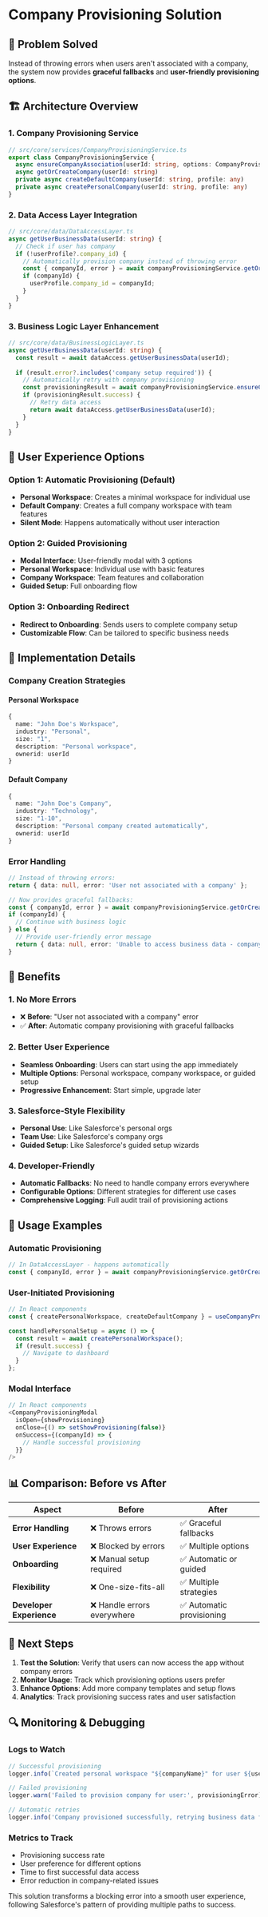 # Company Provisioning Solution

## 🎯 **Problem Solved**

Instead of throwing errors when users aren't associated with a company, the system now provides **graceful fallbacks** and **user-friendly provisioning options**.

## 🏗️ **Architecture Overview**

### **1. Company Provisioning Service**
```typescript
// src/core/services/CompanyProvisioningService.ts
export class CompanyProvisioningService {
  async ensureCompanyAssociation(userId: string, options: CompanyProvisioningOptions)
  async getOrCreateCompany(userId: string)
  private async createDefaultCompany(userId: string, profile: any)
  private async createPersonalCompany(userId: string, profile: any)
}
```

### **2. Data Access Layer Integration**
```typescript
// src/core/data/DataAccessLayer.ts
async getUserBusinessData(userId: string) {
  // Check if user has company
  if (!userProfile?.company_id) {
    // Automatically provision company instead of throwing error
    const { companyId, error } = await companyProvisioningService.getOrCreateCompany(userId);
    if (companyId) {
      userProfile.company_id = companyId;
    }
  }
}
```

### **3. Business Logic Layer Enhancement**
```typescript
// src/core/data/BusinessLogicLayer.ts
async getUserBusinessData(userId: string) {
  const result = await dataAccess.getUserBusinessData(userId);
  
  if (result.error?.includes('company setup required')) {
    // Automatically retry with company provisioning
    const provisioningResult = await companyProvisioningService.ensureCompanyAssociation(userId);
    if (provisioningResult.success) {
      // Retry data access
      return await dataAccess.getUserBusinessData(userId);
    }
  }
}
```

## 🎨 **User Experience Options**

### **Option 1: Automatic Provisioning (Default)**
- **Personal Workspace**: Creates a minimal workspace for individual use
- **Default Company**: Creates a full company workspace with team features
- **Silent Mode**: Happens automatically without user interaction

### **Option 2: Guided Provisioning**
- **Modal Interface**: User-friendly modal with 3 options
- **Personal Workspace**: Individual use with basic features
- **Company Workspace**: Team features and collaboration
- **Guided Setup**: Full onboarding flow

### **Option 3: Onboarding Redirect**
- **Redirect to Onboarding**: Sends users to complete company setup
- **Customizable Flow**: Can be tailored to specific business needs

## 🔧 **Implementation Details**

### **Company Creation Strategies**

#### **Personal Workspace**
```typescript
{
  name: "John Doe's Workspace",
  industry: "Personal",
  size: "1",
  description: "Personal workspace",
  ownerid: userId
}
```

#### **Default Company**
```typescript
{
  name: "John Doe's Company",
  industry: "Technology",
  size: "1-10",
  description: "Personal company created automatically",
  ownerid: userId
}
```

### **Error Handling**
```typescript
// Instead of throwing errors:
return { data: null, error: 'User not associated with a company' };

// Now provides graceful fallbacks:
const { companyId, error } = await companyProvisioningService.getOrCreateCompany(userId);
if (companyId) {
  // Continue with business logic
} else {
  // Provide user-friendly error message
  return { data: null, error: 'Unable to access business data - company setup required' };
}
```

## 🎯 **Benefits**

### **1. No More Errors**
- ❌ **Before**: "User not associated with a company" error
- ✅ **After**: Automatic company provisioning with graceful fallbacks

### **2. Better User Experience**
- **Seamless Onboarding**: Users can start using the app immediately
- **Multiple Options**: Personal workspace, company workspace, or guided setup
- **Progressive Enhancement**: Start simple, upgrade later

### **3. Salesforce-Style Flexibility**
- **Personal Use**: Like Salesforce's personal orgs
- **Team Use**: Like Salesforce's company orgs
- **Guided Setup**: Like Salesforce's guided setup wizards

### **4. Developer-Friendly**
- **Automatic Fallbacks**: No need to handle company errors everywhere
- **Configurable Options**: Different strategies for different use cases
- **Comprehensive Logging**: Full audit trail of provisioning actions

## 🚀 **Usage Examples**

### **Automatic Provisioning**
```typescript
// In DataAccessLayer - happens automatically
const { companyId, error } = await companyProvisioningService.getOrCreateCompany(userId);
```

### **User-Initiated Provisioning**
```typescript
// In React components
const { createPersonalWorkspace, createDefaultCompany } = useCompanyProvisioning();

const handlePersonalSetup = async () => {
  const result = await createPersonalWorkspace();
  if (result.success) {
    // Navigate to dashboard
  }
};
```

### **Modal Interface**
```typescript
// In React components
<CompanyProvisioningModal
  isOpen={showProvisioning}
  onClose={() => setShowProvisioning(false)}
  onSuccess={(companyId) => {
    // Handle successful provisioning
  }}
/>
```

## 📊 **Comparison: Before vs After**

| **Aspect** | **Before** | **After** |
|-------------|------------|-----------|
| **Error Handling** | ❌ Throws errors | ✅ Graceful fallbacks |
| **User Experience** | ❌ Blocked by errors | ✅ Multiple options |
| **Onboarding** | ❌ Manual setup required | ✅ Automatic or guided |
| **Flexibility** | ❌ One-size-fits-all | ✅ Multiple strategies |
| **Developer Experience** | ❌ Handle errors everywhere | ✅ Automatic provisioning |

## 🎯 **Next Steps**

1. **Test the Solution**: Verify that users can now access the app without company errors
2. **Monitor Usage**: Track which provisioning options users prefer
3. **Enhance Options**: Add more company templates and setup flows
4. **Analytics**: Track provisioning success rates and user satisfaction

## 🔍 **Monitoring & Debugging**

### **Logs to Watch**
```typescript
// Successful provisioning
logger.info(`Created personal workspace "${companyName}" for user ${userId}`);

// Failed provisioning
logger.warn('Failed to provision company for user:', provisioningError);

// Automatic retries
logger.info('Company provisioned successfully, retrying business data fetch');
```

### **Metrics to Track**
- Provisioning success rate
- User preference for different options
- Time to first successful data access
- Error reduction in company-related issues

This solution transforms a blocking error into a smooth user experience, following Salesforce's pattern of providing multiple paths to success. 